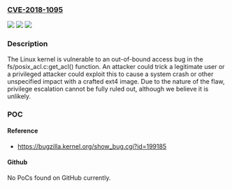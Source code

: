 ### [CVE-2018-1095](https://cve.mitre.org/cgi-bin/cvename.cgi?name=CVE-2018-1095)
![](https://img.shields.io/static/v1?label=Product&message=Red%20Hat%20Enterprise%20Linux%207&color=blue)
![](https://img.shields.io/static/v1?label=Version&message=!%200%3A4.14.0-115.el7a%20&color=brighgreen)
![](https://img.shields.io/static/v1?label=Vulnerability&message=NULL%20Pointer%20Dereference&color=brighgreen)

### Description

The Linux kernel is vulnerable to an out-of-bound access bug in the fs/posix_acl.c:get_acl() function. An attacker could trick a legitimate user or a privileged attacker could exploit this to cause a system crash or other unspecified impact with a crafted ext4 image. Due to the nature of the flaw, privilege escalation cannot be fully ruled out, although we believe it is unlikely.

### POC

#### Reference
- https://bugzilla.kernel.org/show_bug.cgi?id=199185

#### Github
No PoCs found on GitHub currently.

